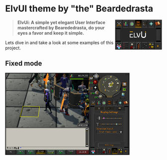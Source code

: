 # ElvUI theme by "the" Beardedrasta

<img src="icon.png" width="150" float="right" align="right">

> **ElvUi: A simple yet elegant User Interface mastercrafted by Bearededrasta, do your eyes a favor and keep it simple.**

Lets dive in and take a look at some examples of this project.

## Fixed mode
<img src="Screenshots/FixedMode.png" width="400" float="left" align="left">


